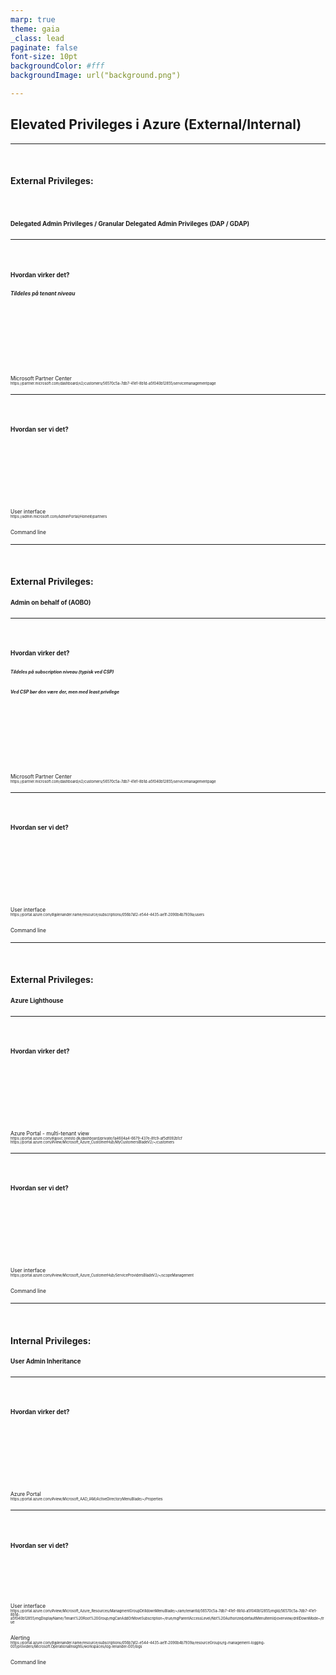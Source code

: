 ```yaml
---
marp: true
theme: gaia
_class: lead
paginate: false
font-size: 10pt
backgroundColor: #fff
backgroundImage: url("background.png")

---
```


## Elevated Privileges i Azure (External/Internal)

---

<br>

#### External Privileges:

<br>

#### <div style="text-align: left; font-size:70%">Delegated Admin Privileges / Granular Delegated Admin Privileges (DAP / GDAP)</div>


---

<br>

#### <div style="text-align: left; font-size:70%">Hvordan virker det?</div>
##### <div style="text-align: left; font-size:60%">Tildeles på tenant niveau</div>
<br>
<br>
<br>
<br>
<br>
<br>

<div style="text-align: left; font-size:60%">Microsoft Partner Center</div>
<div style="text-align: left; font-size:40%">https://partner.microsoft.com/dashboard/v2/customers/56570c5a-7db7-41e1-8b1d-a5f040b12855/servicemanagementpage</div>

---

<br>

#### <div style="text-align: left; font-size:70%">Hvordan ser vi det?</div>

<br>
<br>
<br>
<br>
<br>
<br>

<div style="text-align: left; font-size:60%">User interface</div>
<div style="text-align: left; font-size:40%">https://admin.microsoft.com/AdminPortal/Home#/partners</div>

<br>

<div style="text-align: left; font-size:60%">Command line</div>

---

<br>

#### External Privileges:

#### <div style="text-align: left; font-size:70%">Admin on behalf of (AOBO)</div>

---

<br>

#### <div style="text-align: left; font-size:70%">Hvordan virker det?</div>
##### <div style="text-align: left; font-size:50%">Tildeles på subscription niveau (typisk ved CSP)</div>
##### <div style="text-align: left; font-size:50%">Ved CSP bør den være der, men med least privilege</div>
<br>
<br>
<br>
<br>
<br>
<br>

<div style="text-align: left; font-size:60%">Microsoft Partner Center</div>
<div style="text-align: left; font-size:40%">https://partner.microsoft.com/dashboard/v2/customers/56570c5a-7db7-41e1-8b1d-a5f040b12855/servicemanagementpage</div>

---

<br>

#### <div style="text-align: left; font-size:70%">Hvordan ser vi det?</div>

<br>
<br>
<br>
<br>
<br>
<br>

<div style="text-align: left; font-size:60%">User interface</div>
<div style="text-align: left; font-size:40%">https://portal.azure.com/#@lenander.name/resource/subscriptions/056b7a12-e544-4435-ae1f-2090b4b7939a/users</div>

<br>

<div style="text-align: left; font-size:60%">Command line</div>

---

<br>

#### External Privileges:

#### <div style="text-align: left; font-size:70%">Azure Lighthouse</div>

---

<br>

#### <div style="text-align: left; font-size:70%">Hvordan virker det?</div>

<br>
<br>
<br>
<br>
<br>
<br>

<div style="text-align: left; font-size:60%">Azure Portal - multi-tenant view</div>
<div style="text-align: left; font-size:40%">https://portal.azure.com/#@svc.onesto.dk/dashboard/private/1a4604a4-6679-437e-8fc9-af5df092b1cf</div>
<div style="text-align: left; font-size:40%">https://portal.azure.com/#view/Microsoft_Azure_CustomerHub/MyCustomersBladeV2/~/customers</div>

---

<br>

#### <div style="text-align: left; font-size:70%">Hvordan ser vi det?</div>

<br>
<br>
<br>
<br>
<br>
<br>

<div style="text-align: left; font-size:60%">User interface</div>
<div style="text-align: left; font-size:40%">https://portal.azure.com/#view/Microsoft_Azure_CustomerHub/ServiceProvidersBladeV2/~/scopeManagement</div>

<br>

<div style="text-align: left; font-size:60%">Command line</div>

---

<br>

#### Internal Privileges:

#### <div style="text-align: left; font-size:70%">User Admin Inheritance</div>

---

<br>

#### <div style="text-align: left; font-size:70%">Hvordan virker det?</div>

<br>
<br>
<br>
<br>
<br>
<br>

<div style="text-align: left; font-size:60%">Azure Portal</div>
<div style="text-align: left; font-size:40%">https://portal.azure.com/#view/Microsoft_AAD_IAM/ActiveDirectoryMenuBlade/~/Properties</div>

---

<br>

#### <div style="text-align: left; font-size:70%">Hvordan ser vi det?</div>

<br>
<br>
<br>
<br>

<div style="text-align: left; font-size:60%">User interface</div>
<div style="text-align: left; font-size:40%">https://portal.azure.com/#view/Microsoft_Azure_Resources/ManagmentGroupDrilldownMenuBlade/~/iam/tenantId/56570c5a-7db7-41e1-8b1d-a5f040b12855/mgId/56570c5a-7db7-41e1-8b1d-a5f040b12855/mgDisplayName/Tenant%20Root%20Group/mgCanAddOrMoveSubscription~/true/mgParentAccessLevel/Not%20Authorized/defaultMenuItemId/overview/drillDownMode~/true</div>

<br>

<div style="text-align: left; font-size:60%">Alerting</div>
<div style="text-align: left; font-size:40%">https://portal.azure.com/#@lenander.name/resource/subscriptions/056b7a12-e544-4435-ae1f-2090b4b7939a/resourceGroups/rg-management-logging-001/providers/Microsoft.OperationalInsights/workspaces/log-lenander-001/logs</div>

<br>

<div style="text-align: left; font-size:60%">Command line</div>